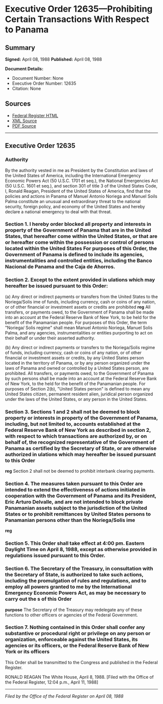 # Executive Order 12635—Prohibiting Certain Transactions With Respect to Panama

## Summary

**Signed:** April 08, 1988
**Published:** April 08, 1988

**Document Details:**
- Document Number: None
- Executive Order Number: 12635
- Citation: None

## Sources
- [Federal Register HTML](https://www.presidency.ucsb.edu/documents/executive-order-12635-prohibiting-certain-transactions-with-respect-panama)
- [XML Source](None)
- [PDF Source](None)

---

## Executive Order 12635

### Authority

By the authority vested in me as President by the Constitution and laws of the United States of America, including the International Emergency Economic Powers Act (50 U.S.C. 1701 et seq.), the National Emergencies Act (50 U.S.C. 1601 et seq.), and section 301 of title 3 of the United States Code,
I, Ronald Reagan, President of the United States of America, find that the policies and actions in Panama of Manuel Antonio Noriega and Manuel Soils Palma constitute an unusual and extraordinary threat to the national security, foreign policy, and economy of the United States and hereby declare a national emergency to deal with that threat.

### Section 1. I hereby order blocked all property and interests in property of the Government of Panama that are in the United States, that hereafter come within the United States, or that are or hereafter come within the possession or control of persons located within the United States For purposes of this Order, the Government of Panama is defined to include its agencies, instrumentalities and controlled entities, including the Banco Nacional de Panama and the Caja de Ahorros.

### Section 2. Except to the extent provided in ulations which may hereafter be issued pursuant to this Order:

(a) Any direct or indirect payments or transfers from the United States to the Noriega/Solis ime of funds, including currency, cash or coins of any nation, or of other financial or investment assets or credits are prohibited
**reg**
 All transfers, or payments owed, to the Government of Panama shall be made into an account at the Federal Reserve Bank of New York, to be held for the benefit of the Panamanian people. For purposes of this Order, the term "Noriega/ Solis regime" shall mean Manuel Antonio Noriega, Manuel Solis Palma, and any agencies, instrumentalities or entities purporting to act on their behalf or under their asserted authority.

(b) Any direct or indirect payments or transfers to the Noriega/Solis regime of funds, including currency, cash or coins of any nation, or of other financial or investment assets or credits, by any United States person located in the territory of Panama, or by any person organized under the laws of Panama and owned or controlled by a United States person, are prohibited. All transfers, or payments owed, to the Government of Panama by such persons shall be made into an account at the Federal Reserve Bank of New York, to the held for the benefit of the Panamanian people. For purposes of Section 2(b), "United States person" is defined to mean any United States citizen, permanent resident alien, juridical person organized under the laws of the United States, or any person in the United States.
### Section 3. Sections 1 and 2 shall not be deemed to block property or interests in property of the Government of Panama, including, but not limited to, accounts established at the Federal Reserve Bank of New York as described in section 2, with respect to which transactions are authorized by, or on behalf of, the recognized representative of the Government of Panama as certified by the Secretary of State, or are otherwise authorized in ulations which may hereafter be issued pursuant to this Order

**reg**
 Section 2 shall not be deemed to prohibit interbank clearing payments.

### Section 4. The measures taken pursuant to this Order are intended to extend the effectiveness of actions initiated in cooperation with the Government of Panama and its President, Eric Arturo Delvalle, and are not intended to block private Panamanian assets subject to the jurisdiction of the United States or to prohibit remittances by United States persons to Panamanian persons other than the Noriega/Solis ime

**reg**

### Section 5. This Order shall take effect at 4:00 pm. Eastern Daylight Time on April 8, 1988, except as otherwise provided in regulations issued pursuant to this Order.

### Section 6. The Secretary of the Treasury, in consultation with the Secretary of State, is authorized to take such actions, including the promulgation of rules and regulations, and to employ all powers granted to me by the International Emergency Economic Powers Act, as may be necessary to carry out the s of this Order

**purpose**
 The Secretary of the Treasury may redelegate any of these functions to other officers or agencies of the Federal Government.

### Section 7. Nothing contained in this Order shall confer any substantive or procedural right or privilege on any person or organization, enforceable against the United States, its agencies or its officers, or the Federal Reserve Bank of New York or its officers

This Order shall be transmitted to the Congress and published in the Federal Register.

RONALD REAGAN
The White House,
April 8, 1988.
[Filed with the Office of the Federal Register, 12:04 p.m., April 11, 1988]

---

*Filed by the Office of the Federal Register on April 08, 1988*
